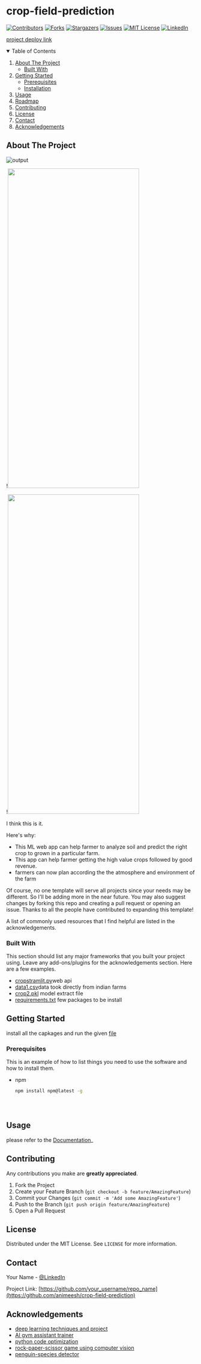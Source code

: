 # crop-field-prediction
<!--
*** Thanks again! Now go create something AMAZING! :D
-->



<!-- PROJECT SHIELDS -->

[![Contributors][contributors-shield]][contributors-url]
[![Forks][forks-shield]][forks-url]
[![Stargazers][stars-shield]][stars-url]
[![Issues][issues-shield]][issues-url]
[![MIT License][license-shield]][license-url]
[![LinkedIn][linkedin-shield]][linkedin-url]



[project deploy link](https://farmer-crop-predictor.herokuapp.com/)


<!-- TABLE OF CONTENTS -->
<details open="open">
  <summary>Table of Contents</summary>
  <ol>
    <li>
      <a href="#about-the-project">About The Project</a>
      <ul>
        <li><a href="#built-with">Built With</a></li>
      </ul>
    </li>
    <li>
      <a href="#getting-started">Getting Started</a>
      <ul>
        <li><a href="#prerequisites">Prerequisites</a></li>
        <li><a href="#installation">Installation</a></li>
      </ul>
    </li>
    <li><a href="#usage">Usage</a></li>
    <li><a href="#roadmap">Roadmap</a></li>
    <li><a href="#contributing">Contributing</a></li>
    <li><a href="#license">License</a></li>
    <li><a href="#contact">Contact</a></li>
    <li><a href="#acknowledgements">Acknowledgements</a></li>
  </ol>
</details>



<!-- ABOUT THE PROJECT -->
## About The Project

![output](https://github.com/animeesh/crop-field-prediction/blob/main/crop%20prediction.PNG)
 

!<img src="https://github.com/animeesh/crop-field-prediction/blob/main/Screenshot_2021-09-16-06-17-29-25_40deb401b9ffe8e1df2f1cc5ba480b12.jpg" width="350" height="850">

!<img src="https://github.com/animeesh/crop-field-prediction/blob/main/Screenshot_2021-09-16-06-17-24-08_40deb401b9ffe8e1df2f1cc5ba480b12.jpg" width="350" height="850">


 I think this is it.

Here's why:
* This ML web app can help farmer to analyze soil and predict the right crop to grown  in a particular farm.
* This  app can help farmer getting the high value crops followed by good revenue.
* farmers can now plan according the the atmosphere and environment of the farm

Of course, no one template will serve all projects since your needs may be different. So I'll be adding more in the near future. You may also suggest changes by forking this repo and creating a pull request or opening an issue. Thanks to all the people have contributed to expanding this template!

A list of commonly used resources that I find helpful are listed in the acknowledgements.

### Built With

This section should list any major frameworks that you built your project using. Leave any add-ons/plugins for the acknowledgements section. Here are a few examples.
* [cropstramlit.py](https://github.com/animeesh/crop-field-prediction/blob/main/cropstramlit.py)web api
* [data1.csv](https://github.com/animeesh/crop-field-prediction/blob/main/data1.csv)data took directly from indian farms
* [crop2.pkl](https://github.com/animeesh/crop-field-prediction/blob/main/crop2.pkl) model extract file
* [requirements.txt](https://github.com/animeesh/crop-field-prediction/blob/main/requirements.txt) few packages to be install 


<!-- GETTING STARTED -->
## Getting Started

install all the capkages and run the given [file](https://github.com/animeesh/crop-field-prediction/blob/main/cropstramlit.py)

### Prerequisites

This is an example of how to list things you need to use the software and how to install them.
* npm
  ```sh
  npm install npm@latest -g
  ```


   ```



<!-- USAGE EXAMPLES -->
## Usage



 please refer to the [Documentation](https://github.com/animeesh/crop-field-prediction/edit/main/README.md)_






<!-- CONTRIBUTING -->
## Contributing

 Any contributions you make are **greatly appreciated**.

1. Fork the Project
2. Create your Feature Branch (`git checkout -b feature/AmazingFeature`)
3. Commit your Changes (`git commit -m 'Add some AmazingFeature'`)
4. Push to the Branch (`git push origin feature/AmazingFeature`)
5. Open a Pull Request



<!-- LICENSE -->
## License

Distributed under the MIT License. See `LICENSE` for more information.



<!-- CONTACT -->
## Contact

Your Name - [@LinkedIn](www.linkedin.com/in/animeshnayak)

Project Link: [https://github.com/your_username/repo_name](https://github.com/animeesh/crop-field-prediction)



<!-- ACKNOWLEDGEMENTS -->
## Acknowledgements
* [deep learning techniques and project](https://github.com/animeesh/deep-learning)
* [AI gym assistant trainer](https://github.com/animeesh/ai-gym-trainer)
* [python code optimization](https://github.com/animeesh/pyhton_code_optimization)
* [rock-paper-scissor game using computer vision](https://github.com/animeesh/game-rock-paper-scissor)
* [penguin-species detector](https://github.com/animeesh/penguin_species_detector)




<!-- MARKDOWN LINKS & IMAGES -->
<!-- https://www.markdownguide.org/basic-syntax/#reference-style-links -->
[contributors-shield]: https://img.shields.io/github/contributors/othneildrew/Best-README-Template.svg?style=for-the-badge
[contributors-url]: https://github.com/othneildrew/Best-README-Template/graphs/contributors
[forks-shield]: https://img.shields.io/github/forks/othneildrew/Best-README-Template.svg?style=for-the-badge
[forks-url]: https://github.com/othneildrew/Best-README-Template/network/members
[stars-shield]: https://img.shields.io/github/stars/othneildrew/Best-README-Template.svg?style=for-the-badge
[stars-url]: https://github.com/othneildrew/Best-README-Template/stargazers
[issues-shield]: https://img.shields.io/github/issues/othneildrew/Best-README-Template.svg?style=for-the-badge
[issues-url]: https://github.com/othneildrew/Best-README-Template/issues
[license-shield]: https://img.shields.io/github/license/othneildrew/Best-README-Template.svg?style=for-the-badge
[license-url]: https://github.com/othneildrew/Best-README-Template/blob/master/LICENSE.txt
[linkedin-shield]: https://img.shields.io/badge/-LinkedIn-black.svg?style=for-the-badge&logo=linkedin&colorB=555
[linkedin-url]: https://linkedin.com/in/othneildrew
[product-screenshot]: images/screenshot.png
